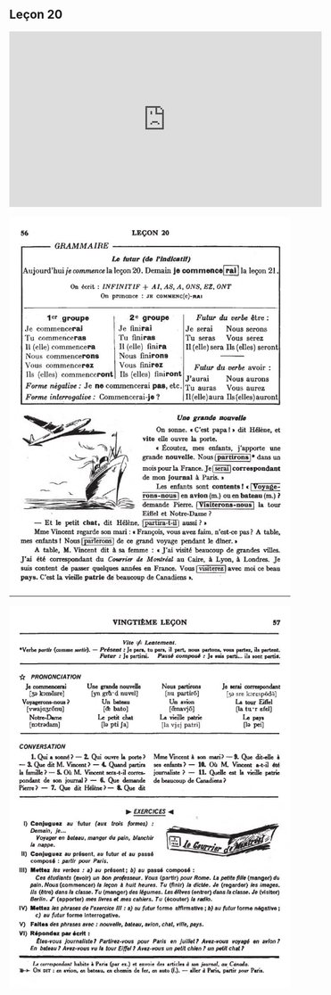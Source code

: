 ## Leçon 20

<iframe width="560" height="315" src="https://www.youtube.com/embed/HycB9McWMfo" frameborder="0" allow="accelerometer; autoplay; encrypted-media; gyroscope; picture-in-picture" allowfullscreen></iframe>

![20A](img/20A.JPG)

![20B](img/20B.JPG)